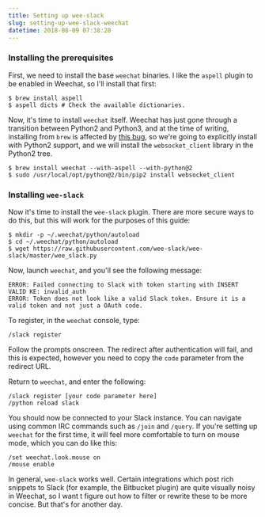 ```yaml
---
title: Setting up wee-slack
slug: setting-up-wee-slack-weechat
datetime: 2018-08-09 07:38:28
---
```

### Installing the prerequisites

First, we need to install the base `weechat` binaries. I like the `aspell` plugin to be enabled in Weechat, so I'll install that first:

	$ brew install aspell
	$ aspell dicts # Check the available dictionaries.

Now, it's time to install `weechat` itself. Weechat has just gone through a transition between Python2 and Python3, and at the time of writing, installing from `brew` is affected by [this bug](https://github.com/Homebrew/homebrew-core/issues/30509), so we're going to explicitly install with Python2 support, and we will install the `websocket_client` library in the Python2 tree.

	$ brew install weechat --with-aspell --with-python@2
	$ sudo /usr/local/opt/python@2/bin/pip2 install websocket_client

### Installing `wee-slack`

Now it's time to install the `wee-slack` plugin. There are more secure ways to do this, but this will work for the purposes of this guide:

	$ mkdir -p ~/.weechat/python/autoload
	$ cd ~/.weechat/python/autoload
	$ wget https://raw.githubusercontent.com/wee-slack/wee-slack/master/wee_slack.py

Now, launch `weechat`, and you'll see the following message:

	ERROR: Failed connecting to Slack with token starting with INSERT
	VALID KE: invalid_auth
	ERROR: Token does not look like a valid Slack token. Ensure it is a valid token and not just a OAuth code.

To register, in the `weechat` console, type:

	/slack register

Follow the prompts onscreen. The redirect after authentication will fail, and this is expected, however you need to copy the `code` parameter from the redirect URL.

Return to `weechat`, and enter the following:

	/slack register [your code parameter here]
	/python reload slack

You should now be connected to your Slack instance. You can navigate using common IRC commands such as `/join` and `/query`. If you're setting up `weechat` for the first time, it will feel more comfortable to turn on mouse mode, which you can do like this:

	/set weechat.look.mouse on
	/mouse enable

In general, `wee-slack` works well. Certain integrations which post rich snippets to Slack (for example, the Bitbucket plugin) are quite visually noisy in Weechat, so I want t figure out how to filter or rewrite these to be more concise. But that's for another day.